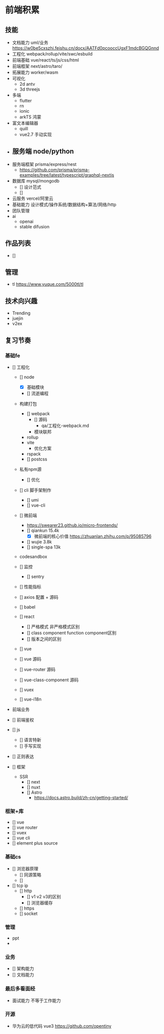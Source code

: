 # 前端积累

## 技能
- 文档能力 uml/业务
  https://w0be5cxszhi.feishu.cn/docx/AATFd0pcooccUgxF1mdcBGQGnnd
- 工程化 webpack/rollup/vite/swc/esbuild
- 前端基础 vue/react/ts/js/css/html
- 前端框架 next/astro/taro/
- 拓展能力 worker/wasm
- 可视化
  - 2d antv 
  - 3d threejs
- 多端
  - flutter
  - rn
  - ionic
  - arkTS 鸿蒙
- 富文本编辑器
  - quill 
  - vue2.7 手动实现
- 服务端  node/python
  - 
- 服务端框架 prisma/express/nest
  - https://github.com/prisma/prisma-examples/tree/latest/typescript/graphql-nextjs
- 数据库 mysql/mongodb
  - [] 设计范式
  - []
- 云服务  vercel/阿里云
- 基础能力 设计模式/操作系统/数据结构+算法/网络/http
- 团队管理
- ai 
  - openai 
  - stable difusion

## 作品列表
- []

## 管理
- tl  https://www.yuque.com/5000tl/tl

## 技术向兴趣
- Trending
- juejin
- v2ex


## 复习节奏

### 基础fe
- [] 工程化   
  - [] node
    - [x]  基础模块
    - [] 流逝编程
  - 构建打包
    - [] webpack 
      - [] 源码
        - qa/工程化-webpack.md
      - 模块联邦
    - rollup
    - vite
      - 优化方案
    - rspack
    - [] postcss
  - 私有npm源 
    - [] 优化
  - [] cli 脚手架制作
    - [] umi
    - [] vue-cli
  - [] 微前端
    - https://swearer23.github.io/micro-frontends/
    - [] qiankun   15.4k
      - [x] 微前端的核心价值 https://zhuanlan.zhihu.com/p/95085796
    - [] wujie    3.8k  
    - [] single-spa  13k
  - codesandbox
  - [] 监控
     - [] sentry

  - [] 性能指标
  - [] axios 配置 + 源码
  - [] babel 
  - [] react
    - [] 严格模式 非严格模式区别
    - [] class component  function component区别
    - [] 版本之间的区别

  - [] vue
   - [] vue 源码
   - [] vue-router 源码
   - [] vue-class-component 源码
   - [] vuex
   - [] vue-i18n
- 前端业务
 - [] 前端鉴权
- [] js 
  - [] 语言特新
  - [] 手写实现
- [] 正则表达

- [] 框架
  - SSR 
    - [] next
    - [] nuxt
    - [] Astro
      - https://docs.astro.build/zh-cn/getting-started/
### 框架+库
- [] vue
- [] vue router
- [] vuex 
- [] vue cli
- [] element plus source

### 基础cs
- [] 浏览器原理
  - [] 同源策略
  - [] 
- [] tcp ip
  - [] http
    - [] v1 v2 v3的区别
    - [] 浏览器缓存
  - [] https
  - [] socket

### 管理
  - ppt
  - 

### 业务
  - [] 架构能力 
  - [] 文档能力

### 最后多看面经
  - 面试能力 不等于工作能力
  
### 开源
 - 华为云的低代码 vue3 https://github.com/opentiny
